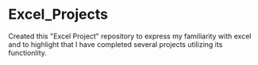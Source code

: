 # Excel_Projects

Created this "Excel Project" repository to express my familiarity with excel and to highlight that I have completed several projects utilizing its functionlity.
